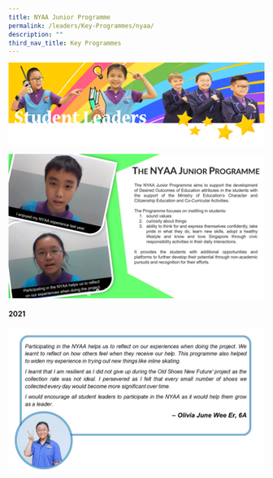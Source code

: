 ```yaml
---
title: NYAA Junior Programme
permalink: /leaders/Key-Programmes/nyaa/
description: ""
third_nav_title: Key Programmes
---
```

![](/images/SLbanner.png)

![](/images/NYAA-Junior-Programme-The-Butterfly-Award-1536x864.jpg)

#### 2021
![](/images/Slide11.jpg)
